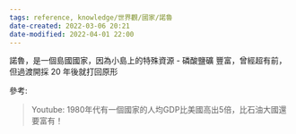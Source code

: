 ```yaml
---
tags: reference, knowledge/世界觀/國家/諾魯
date-created: 2022-03-06 20:21
date-modified: 2022-04-01 22:00
---
```


諾魯，是一個島國國家，因為小島上的特殊資源 - 磷酸鹽礦 豐富，曾經超有前，但過渡開採 20 年後就打回原形


參考:
>Youtube: 1980年代有一個國家的人均GDP比美國高出5倍，比石油大國還要富有！
